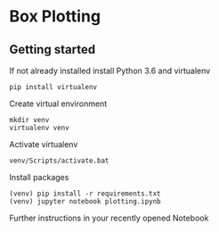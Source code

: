 
# Box Plotting

## Getting started
If not already installed install Python 3.6 and virtualenv

	pip install virtualenv
    
Create virtual environment

	mkdir venv
	virtualenv venv

Activate virtualenv

	venv/Scripts/activate.bat

Install packages

	(venv) pip install -r requirements.txt
    (venv) jupyter notebook plotting.ipynb

Further instructions in your recently opened Notebook

